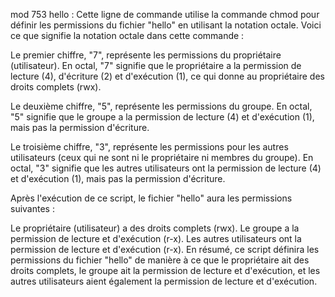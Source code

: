 mod 753 hello : Cette ligne de commande utilise la commande chmod pour définir les permissions du fichier "hello" en utilisant la notation octale. Voici ce que signifie la notation octale dans cette commande :

Le premier chiffre, "7", représente les permissions du propriétaire (utilisateur). En octal, "7" signifie que le propriétaire a la permission de lecture (4), d'écriture (2) et d'exécution (1), ce qui donne au propriétaire des droits complets (rwx).

Le deuxième chiffre, "5", représente les permissions du groupe. En octal, "5" signifie que le groupe a la permission de lecture (4) et d'exécution (1), mais pas la permission d'écriture.

Le troisième chiffre, "3", représente les permissions pour les autres utilisateurs (ceux qui ne sont ni le propriétaire ni membres du groupe). En octal, "3" signifie que les autres utilisateurs ont la permission de lecture (4) et d'exécution (1), mais pas la permission d'écriture.

Après l'exécution de ce script, le fichier "hello" aura les permissions suivantes :

Le propriétaire (utilisateur) a des droits complets (rwx).
Le groupe a la permission de lecture et d'exécution (r-x).
Les autres utilisateurs ont la permission de lecture et d'exécution (r-x).
En résumé, ce script définira les permissions du fichier "hello" de manière à ce que le propriétaire ait des droits complets, le groupe ait la permission de lecture et d'exécution, et les autres utilisateurs aient également la permission de lecture et d'exécution.
